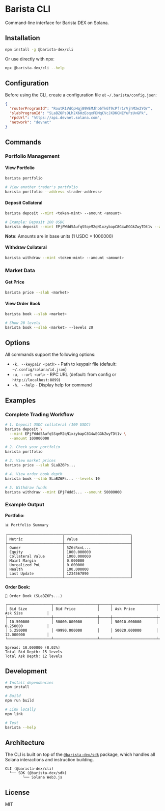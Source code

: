 # Barista CLI

Command-line interface for Barista DEX on Solana.

## Installation

```bash
npm install -g @barista-dex/cli
```

Or use directly with npx:

```bash
npx @barista-dex/cli --help
```

## Configuration

Before using the CLI, create a configuration file at `~/.barista/config.json`:

```json
{
  "routerProgramId": "RoutR1VdCpHqj89WEMJhb6TkGT9cPfr1rVjhM3e2YQr",
  "slabProgramId": "SLaBZ6PsDLh2X6HzEoqxFDMqCVcJXDKCNEYuPzUvGPk",
  "rpcUrl": "https://api.devnet.solana.com",
  "network": "devnet"
}
```

## Commands

### Portfolio Management

#### View Portfolio
```bash
barista portfolio

# View another trader's portfolio
barista portfolio --address <trader-address>
```

#### Deposit Collateral
```bash
barista deposit --mint <token-mint> --amount <amount>

# Example: Deposit 100 USDC
barista deposit --mint EPjFWdd5AufqSSqeM2qN1xzybapC8G4wEGGkZwyTDt1v --amount 100000000
```

**Note:** Amounts are in base units (1 USDC = 1000000)

#### Withdraw Collateral
```bash
barista withdraw --mint <token-mint> --amount <amount>
```

### Market Data

#### Get Price
```bash
barista price --slab <market>
```

#### View Order Book
```bash
barista book --slab <market>

# Show 20 levels
barista book --slab <market> --levels 20
```

## Options

All commands support the following options:

- `-k, --keypair <path>` - Path to keypair file (default: `~/.config/solana/id.json`)
- `-u, --url <url>` - RPC URL (default: from config or `http://localhost:8899`)
- `-h, --help` - Display help for command

## Examples

### Complete Trading Workflow

```bash
# 1. Deposit USDC collateral (100 USDC)
barista deposit \
  --mint EPjFWdd5AufqSSqeM2qN1xzybapC8G4wEGGkZwyTDt1v \
  --amount 100000000

# 2. Check your portfolio
barista portfolio

# 3. View market prices
barista price --slab SLaBZ6Ps...

# 4. View order book depth
barista book --slab SLaBZ6Ps... --levels 10

# 5. Withdraw funds
barista withdraw --mint EPjFWdd5... --amount 50000000
```

### Example Output

**Portfolio:**
```
📊 Portfolio Summary

┌─────────────────────────┬──────────────────────────────┐
│ Metric                  │ Value                        │
├─────────────────────────┼──────────────────────────────┤
│ Owner                   │ 5Z6sRxvL...                  │
│ Equity                  │ 1000.000000                  │
│ Collateral Value        │ 1000.000000                  │
│ Maint Margin            │ 0.000000                     │
│ Unrealized PnL          │ 0.000000                     │
│ Health                  │ 100.000000                   │
│ Last Update             │ 1234567890                   │
└─────────────────────────┴──────────────────────────────┘
```

**Order Book:**
```
📖 Order Book (SLaBZ6Ps...)

┌────────────────────┬────────────────────┬─────┬────────────────────┬────────────────────┐
│ Bid Size           │ Bid Price          │     │ Ask Price          │ Ask Size           │
├────────────────────┼────────────────────┼─────┼────────────────────┼────────────────────┤
│ 10.500000          │ 50000.000000       │     │ 50010.000000       │ 8.250000           │
│ 5.250000           │ 49990.000000       │     │ 50020.000000       │ 12.000000          │
└────────────────────┴────────────────────┴─────┴────────────────────┴────────────────────┘

Spread: 10.000000 (0.02%)
Total Bid Depth: 15 levels
Total Ask Depth: 12 levels
```

## Development

```bash
# Install dependencies
npm install

# Build
npm run build

# Link locally
npm link

# Test
barista --help
```

## Architecture

The CLI is built on top of the [`@barista-dex/sdk`](https://www.npmjs.com/package/@barista-dex/sdk) package, which handles all Solana interactions and instruction building.

```
CLI (@barista-dex/cli)
  └── SDK (@barista-dex/sdk)
        └── Solana Web3.js
```

## License

MIT
